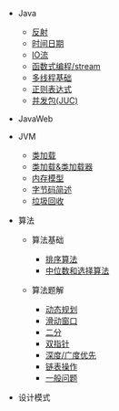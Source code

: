 
* Java

  * [反射](./docs/notes/javaSe/Java中的反射机制.md)
  * [时间日期](./docs/notes/javaSe/Java中的时间日期)
  * [IO流](./docs/notes/javaSe/Java中的IO流)
  * [函数式编程/stream](./docs/notes/javaSe/函数式编程&Stream)
  * [多线程基础](./docs/notes/javaSe/Java中的多线程)
  * [正则表达式](./docs/notes/javaSe/正则表达式)
  * [并发包(JUC)](./docs/notes/impor/JUC)


* JavaWeb
* JVM

  * [类加载](./docs/notes/JVM/类加载)
  * [类加载&类加载器](./docs/notes/JVM/类加载&类加载器)
  * [内存模型](./docs/notes/JVM/内存)
  * [字节码简述](./docs/notes/JVM/字节码)
  * [垃圾回收](./docs/notes/JVM/垃圾回收)
* 算法

  * 算法基础

    * [排序算法](./docs/notes/algorithm/算法基础/排序算法)
    * [中位数和选择算法](./docs/notes/algorithm/算法基础/选择算法和中位数)
  * 算法题解

    * [动态规划](./docs/notes/algorithm/题解/动态规划)
    * [滑动窗口](./docs/notes/algorithm/题解/滑动窗口)
    * [二分](./docs/notes/algorithm/题解/二分)
    * [双指针](./docs/notes/algorithm/题解/双指针)
    * [深度/广度优先](./docs/notes/algorithm/题解/dfs_bfs)
    * [链表操作](./docs/notes/algorithm/题解/链表)
    * [一般问题](./docs/notes/algorithm/题解/general)




* 设计模式

